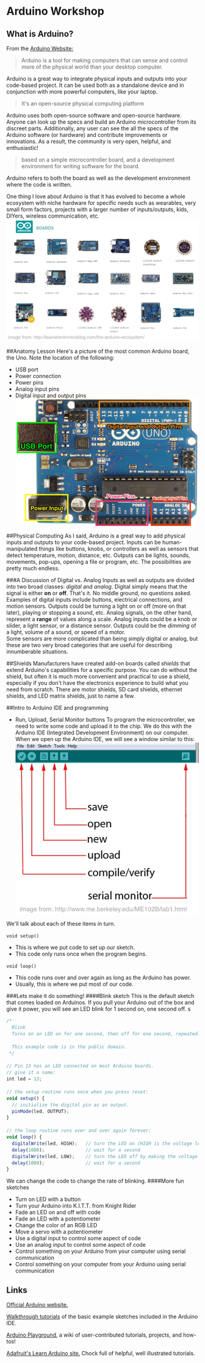 # Arduino Workshop

## What is Arduino?
From the [Arduino Website:](http://www.arduino.cc/en/Guide/Introduction)
> Arduino is a tool for making computers that can sense and control more of the physical world than your desktop computer. 

Arduino is a great way to integrate physical inputs and outputs into your code-based project.  It can be used both as a standalone device and in conjunction with more powerful computers, like your laptop.

> It's an open-source physical computing platform

Arduino uses both open-source software and open-source hardware.  Anyone can look up the specs and build an Arduino microcontroller from its discreet parts.  Additionally, any user can see the all the specs of the Arduino software (or hardware) and contribute improvements or innovations.  As a result, the community is very open, helpful, and enthusiastic!

> based on a simple microcontroller board, and a development environment for writing software for the board.

*Arduino* refers to both the board as well as the development environment where the code is written.

One thing I love about Arduino is that it has evolved to become a whole ecosystem with niche hardware for specific needs such as wearables, very small form factors, projects with a larger number of inputs/outputs, kids, DIYers, wireless communication, etc.
![alt text][ecosystem]

##Anatomy Lesson
Here's a picture of the most common Arduino board, the Uno.  Note the location of the following:
- USB port
- Power connection
- Power pins
- Analog input pins
- Digital input and output pins
![alt text][unoAnatomy]

##Physical Computing
As I said, Arduino is a great way to add physical inputs and outputs to your code-based project.  Inputs can be human-manipulated things like buttons, knobs, or controllers as well as sensors that detect temperature, motion, distance, etc.  Outputs can be lights, sounds, movements, pop-ups, opening a file or program, etc.  The possibilities are pretty much endless.

###A Discussion of Digital vs. Analog
Inputs as well as outputs are divided into two broad classes: *digital* and *analog*.  Digital simply means that the signal is either **on** or **off**.  That's it.  No middle ground, no questions asked.  Examples of digital inputs include buttons, electrical connections, and motion sensors.  Outputs could be turning a light on or off (more on that later), playing or stopping a sound, etc.
Analog signals, on the other hand, represent a **range** of values along a scale.  Analog inputs could be a knob or slider, a light sensor, or a distance sensor.  Outputs could be the *dimming* of a light, volume of a sound, or speed of a motor.  
Some sensors are more complicated than being simply digital or analog, but these are two very broad categories that are useful for describing innumberable situations.

##Shields
Manufacturers have created add-on boards called *shields* that extend Arduino's capabilities for a specific purpose.  You can do without the shield, but often it is much more convenient and practical to use a shield, especially if you don't have the electronics experience to build what you need from scratch.  There are motor shields, SD card shields, ethernet shields, and LED matrix shields, just to name a few.

##Intro to Arduino IDE and programming
- Run, Upload, Serial Monitor buttons
To program the microcontroller, we need to write some code and upload it to the chip.  We do this with the Arduino IDE (Integrated Development Environment) on our computer.  When we open up the Arduino IDE, we will see a window similar to this:
![alt text][arduinoIDE]

We'll talk about each of these items in turn.

`void setup()`
- This is where we put code to set up our sketch.
- This code only runs once when the program begins.

`void loop()`
- This code runs over and over again as long as the Arduino has power.
- Usually, this is where we put most of our code.

###Lets make it do something!
####Blink sketch
This is the default sketch that comes loaded on Arduinos.  If you pull your Arduino out of the box and give it power, you will see an LED blink for 1 second on, one second off.
s
```javascript
/*
  Blink
  Turns on an LED on for one second, then off for one second, repeatedly.
 
  This example code is in the public domain.
 */
 
// Pin 13 has an LED connected on most Arduino boards.
// give it a name:
int led = 13;

// the setup routine runs once when you press reset:
void setup() {                
  // initialize the digital pin as an output.
  pinMode(led, OUTPUT);     
}

// the loop routine runs over and over again forever:
void loop() {
  digitalWrite(led, HIGH);   // turn the LED on (HIGH is the voltage level)
  delay(1000);               // wait for a second
  digitalWrite(led, LOW);    // turn the LED off by making the voltage LOW
  delay(1000);               // wait for a second
}
```

We can change the code to change the rate of blinking.
####More fun sketches
- Turn on LED with a button
- Turn your Arduino into K.I.T.T. from Knight Rider
- Fade an LED on and off with code
- Fade an LED with a potentiometer
- Change the color of an RGB LED
- Move a servo with a potentiometer
- Use a digital input to control some aspect of code
- Use an analog input to control some aspect of code
- Control something on your Arduino from your computer using serial communication
- Control something on your computer from your Arduino using serial communication

## Links
[Official Arduino website.][1]

[Walkthrough tutorials][2] of the basic example sketches included in the Arduino IDE.

[Arduino Playground][3], a wiki of user-contributed tutorials, projects, and how-tos!

[Adafruit's Learn Arduino site.][4] Chock full of helpful, well illustrated tutorials.


[1]: http://www.arduino.cc/
[2]: http://www.arduino.cc/en/Tutorial/HomePage
[3]: http://playground.arduino.cc/
[4]: https://learn.adafruit.com/category/learn-arduino
[ecosystem]: https://github.com/noahcoleman/ArduinoWorkshop/blob/master/assets/img/Arduino-Boards.jpg "Arduino Ecosystem"
[unoAnatomy]: https://github.com/noahcoleman/ArduinoWorkshop/blob/master/assets/img/UnoMarkup.jpg "Anatomy of the Arduino Uno R3"
[arduinoIDE]: https://github.com/noahcoleman/ArduinoWorkshop/blob/master/assets/img/arduinoIDE.jpg "Arduino IDE"
